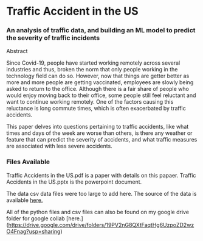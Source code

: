 # Traffic Accident in the US
### An analysis of traffic data, and building an ML model to predict the severity of traffic incidents

Abstract

Since Covid-19, people have started working remotely across several industries and thus, broken the norm that only people working in the technology field can do so. However, now that things are getter better as more and more people are getting vaccinated, employees are slowly being asked to return to the office. Although there is a fair share of people who would enjoy moving back to their office, some people still feel reluctant and want to continue working remotely. One of the factors causing this reluctance is long commute times, which is often exacerbated by traffic accidents. 

This paper delves into questions pertaining to traffic accidents, like what times and days of the week are worse than others, is there any weather or feature that can predict the severity of accidents, and what traffic measures are associated with less severe accidents. 


### Files Available

Traffic Accidents in the US.pdf is a paper with details on this papaer. Traffic Accidents in the US.pptx is the powerpoint document.

The data csv data files were too large to add here. The source of the data is available [here.](https://smoosavi.org/datasets/us_accidents)

All of the python files and csv files can also be found on my google drive folder for google collab 
[here.] (https://drive.google.com/drive/folders/19PV2nG8QXtFaqtHg6UzpoZD2wzO4Fnag?usp=sharing)

